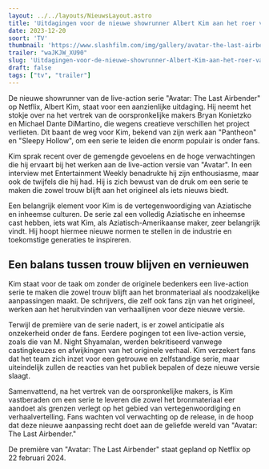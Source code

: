 ```yaml
---
layout: ../../layouts/NieuwsLayout.astro
title: 'Uitdagingen voor de nieuwe showrunner Albert Kim aan het roer van Netflix "Avatar: The Last Airbender"'
date: 2023-12-20
soort: 'TV'
thumbnail: 'https://www.slashfilm.com/img/gallery/avatar-the-last-airbenders-new-showrunner-had-a-myriad-of-emotions-coming-on-board/intro-1703023950.jpg'
trailer: "waJKJW_XU90"
slug: 'Uitdagingen-voor-de-nieuwe-showrunner-Albert-Kim-aan-het-roer-van-Netflix-Avatar-The-Last-Airbender'
draft: false
tags: ["tv", "trailer"]
---
```



De nieuwe showrunner van de live-action serie "Avatar: The Last Airbender" op Netflix, Albert Kim, staat voor een aanzienlijke uitdaging. Hij neemt het stokje over na het vertrek van de oorspronkelijke makers Bryan Konietzko en Michael Dante DiMartino, die wegens creatieve verschillen het project verlieten. Dit baant de weg voor Kim, bekend van zijn werk aan "Pantheon" en "Sleepy Hollow", om een serie te leiden die enorm populair is onder fans.

Kim sprak recent over de gemengde gevoelens en de hoge verwachtingen die hij ervaart bij het werken aan de live-action versie van "Avatar". In een interview met Entertainment Weekly benadrukte hij zijn enthousiasme, maar ook de twijfels die hij had. Hij is zich bewust van de druk om een serie te maken die zowel trouw blijft aan het origineel als iets nieuws biedt.

Een belangrijk element voor Kim is de vertegenwoordiging van Aziatische en inheemse culturen. De serie zal een volledig Aziatische en inheemse cast hebben, iets wat Kim, als Aziatisch-Amerikaanse maker, zeer belangrijk vindt. Hij hoopt hiermee nieuwe normen te stellen in de industrie en toekomstige generaties te inspireren.

## Een balans tussen trouw blijven en vernieuwen

Kim staat voor de taak om zonder de originele bedenkers een live-action serie te maken die zowel trouw blijft aan het bronmateriaal als noodzakelijke aanpassingen maakt. De schrijvers, die zelf ook fans zijn van het origineel, werken aan het heruitvinden van verhaallijnen voor deze nieuwe versie.

Terwijl de première van de serie nadert, is er zowel anticipatie als onzekerheid onder de fans. Eerdere pogingen tot een live-action versie, zoals die van M. Night Shyamalan, werden bekritiseerd vanwege castingkeuzes en afwijkingen van het originele verhaal. Kim verzekert fans dat het team zich inzet voor een getrouwe en zelfstandige serie, maar uiteindelijk zullen de reacties van het publiek bepalen of deze nieuwe versie slaagt.

Samenvattend, na het vertrek van de oorspronkelijke makers, is Kim vastberaden om een serie te leveren die zowel het bronmateriaal eer aandoet als grenzen verlegt op het gebied van vertegenwoordiging en verhaalvertelling. Fans wachten vol verwachting op de release, in de hoop dat deze nieuwe aanpassing recht doet aan de geliefde wereld van "Avatar: The Last Airbender."

De première van "Avatar: The Last Airbender" staat gepland op Netflix op 22 februari 2024.
